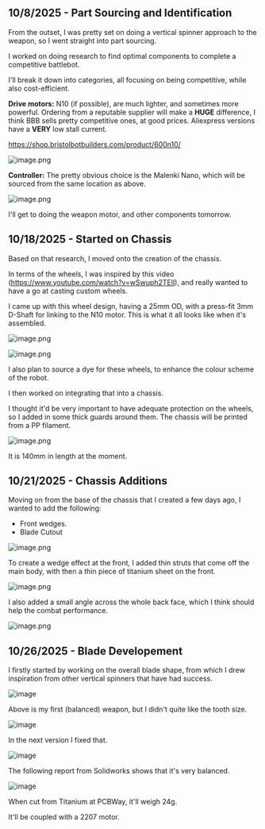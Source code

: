 <!--
  ===================    !!READ THIS NOTICE!!   ====================
  DO NOT edit this file manually. Your changes WILL BE OVERWRITTEN!
  This journal is auto generated and updated by Hack Club Blueprint.
  To edit this file, please edit your journal entries on Blueprint.
  ==================================================================
-->

## 10/8/2025 - Part Sourcing and Identification  


From the outset, I was pretty set on doing a vertical spinner approach to the weapon, so I went straight into part sourcing.

I worked on doing research to find optimal components to complete a competitive battlebot.

I'll break it down into categories, all focusing on being competitive, while also cost-efficient.

**Drive motors:**
N10 (if possible), are much lighter, and sometimes more powerful. Ordering from a reputable supplier will make a **HUGE** difference, I think BBB sells pretty competitive ones, at good prices. Aliexpress versions have a **VERY** low stall current.

https://shop.bristolbotbuilders.com/product/600n10/

![image.png](https://blueprint.hackclub.com/user-attachments/blobs/proxy/eyJfcmFpbHMiOnsiZGF0YSI6MTA0NSwicHVyIjoiYmxvYl9pZCJ9fQ==--6e40f1f1f9c55a19deb613a1762748656735d25f/image.png)

**Controller:**
The pretty obvious choice is the Malenki Nano, which will be sourced from the same location as above.

![image.png](https://blueprint.hackclub.com/user-attachments/blobs/proxy/eyJfcmFpbHMiOnsiZGF0YSI6MTA0NiwicHVyIjoiYmxvYl9pZCJ9fQ==--8a070239a1452fbdaad0c6bd529f1c84db29a773/image.png)

I'll get to doing the weapon motor, and other components tomorrow.
  

## 10/18/2025 - Started on Chassis  

Based on that research, I moved onto the creation of the chassis.

In terms of the wheels, I was inspired by this video (https://www.youtube.com/watch?v=wSwuph2TElI), and really wanted to have a go at casting custom wheels.



I came up with this wheel design, having a 25mm OD, with a press-fit 3mm D-Shaft for linking to the N10 motor. This is what it all looks like when it's assembled.

![image.png](https://blueprint.hackclub.com/user-attachments/blobs/proxy/eyJfcmFpbHMiOnsiZGF0YSI6Mjk2NywicHVyIjoiYmxvYl9pZCJ9fQ==--9aa1fc7052ab6b9cd819643eede636180daf49da/image.png)


![image.png](https://blueprint.hackclub.com/user-attachments/blobs/proxy/eyJfcmFpbHMiOnsiZGF0YSI6Mjk2NiwicHVyIjoiYmxvYl9pZCJ9fQ==--12761ea473755e5eb292d4da5e9786cd180bc825/image.png)

I also plan to source a dye for these wheels, to enhance the colour scheme of the robot.

I then worked on integrating that into a chassis.

I thought it'd be very important to have adequate protection on the wheels, so I added in some thick guards around them. The chassis will be printed from a PP filament.


![image.png](https://blueprint.hackclub.com/user-attachments/blobs/proxy/eyJfcmFpbHMiOnsiZGF0YSI6Mjk2OCwicHVyIjoiYmxvYl9pZCJ9fQ==--8f3dbd73ac60f615ef783f2d33a69ee42c5cbb6b/image.png)


It is 140mm in length at the moment.
  

## 10/21/2025 - Chassis Additions  

Moving on from the base of the chassis that I created a few days ago, I wanted to add the following:

- Front wedges.
- Blade Cutout

![image.png](https://blueprint.hackclub.com/user-attachments/blobs/proxy/eyJfcmFpbHMiOnsiZGF0YSI6NDAxNSwicHVyIjoiYmxvYl9pZCJ9fQ==--12556b832518819d6430ec293a2e30e053acaf37/image.png)

To create a wedge effect at the front, I added thin struts that come off the main body, with then a thin piece of titanium sheet on the front.


![image.png](https://blueprint.hackclub.com/user-attachments/blobs/proxy/eyJfcmFpbHMiOnsiZGF0YSI6NDAxNiwicHVyIjoiYmxvYl9pZCJ9fQ==--bb12bf1717e5ece9c1a10c64a9b5137cd85b7d4d/image.png)

I also added a small angle across the whole back face, which I think should help the combat performance. 


![image.png](https://blueprint.hackclub.com/user-attachments/blobs/proxy/eyJfcmFpbHMiOnsiZGF0YSI6NDAxNywicHVyIjoiYmxvYl9pZCJ9fQ==--21a156afeaa6a96a03ff9727417aa5231668fb45/image.png)





  

## 10/26/2025 - Blade Developement  

I firstly started by working on the overall blade shape, from which I drew inspiration from other vertical spinners that have had success.

![image](https://blueprint.hackclub.com/user-attachments/blobs/proxy/eyJfcmFpbHMiOnsiZGF0YSI6NTYzNiwicHVyIjoiYmxvYl9pZCJ9fQ==--39a10ab69690b745b3d39576c827eaa91fc08254/image.png)

Above is my first (balanced) weapon, but I didn't quite like the tooth size.

![image](https://blueprint.hackclub.com/user-attachments/blobs/proxy/eyJfcmFpbHMiOnsiZGF0YSI6NTYzOSwicHVyIjoiYmxvYl9pZCJ9fQ==--a9f62be7e572b5625e0a74b0d176c8eddd714c77/image.png)

In the next version I fixed that.

![image](https://blueprint.hackclub.com/user-attachments/blobs/proxy/eyJfcmFpbHMiOnsiZGF0YSI6NTY0MCwicHVyIjoiYmxvYl9pZCJ9fQ==--001b2c2334cf3185f73d92b0eb8e0b811914c577/image.png)

The following report from Solidworks shows that it's very balanced.

![image](https://blueprint.hackclub.com/user-attachments/blobs/proxy/eyJfcmFpbHMiOnsiZGF0YSI6NTY0MSwicHVyIjoiYmxvYl9pZCJ9fQ==--def65f90ff8503d35abf4fffa5f1a327889b211a/image.png)

When cut from Titanium at PCBWay, it'll weigh 24g.

It'll be coupled with a 2207 motor.




  

